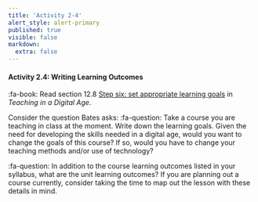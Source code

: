 ```yaml
---
title: 'Activity 2-4'
alert_style: alert-primary
published: true
visible: false
markdown:
  extra: false
---
```



#### Activity 2.4: Writing Learning Outcomes

:fa-book: Read section 12.8 [Step six: set appropriate learning goals](https://pressbooks.bccampus.ca/teachinginadigitalagev2/chapter/11-8-step-six-set-appropriate-learning-goals/) in *Teaching in a Digital Age*.

Consider the question Bates asks:
:fa-question: Take a course you are teaching in class at the moment. Write down the learning goals. Given the need for developing the skills needed in a digital age, would you want to change the goals of this course? If so, would you have to change your teaching methods and/or use of technology?

:fa-question: In addition to the course learning outcomes listed in your syllabus, what are the unit learning outcomes?  If you are planning out a course currently, consider taking the time to map out the lesson with these details in mind.
